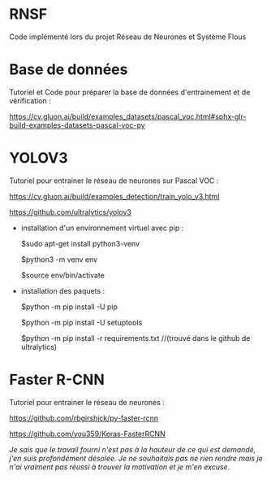 # RNSF
Code implémenté lors du projet Réseau de Neurones et Système Flous

# Base de données
Tutoriel et Code pour préparer la base de données d'entrainement et de vérification : 

https://cv.gluon.ai/build/examples_datasets/pascal_voc.html#sphx-glr-build-examples-datasets-pascal-voc-py 

# YOLOV3 
Tutoriel pour entrainer le réseau de neurones sur Pascal VOC : 

https://cv.gluon.ai/build/examples_detection/train_yolo_v3.html

https://github.com/ultralytics/yolov3

- installation d'un environnement virtuel avec pip : 

  $sudo apt-get install python3-venv
  
  $python3 -m venv env
  
  $source env/bin/activate
  
- installation des paquets : 

  $python -m pip install -U pip
  
  $python -m pip install -U setuptools
  
  $python -m pip install -r requirements.txt //(trouvé dans le github de ultralytics) 

# Faster R-CNN 
Tutoriel pour entrainer le réseau de neurones : 

https://github.com/rbgirshick/py-faster-rcnn

https://github.com/you359/Keras-FasterRCNN

*Je sais que le travail fourni n'est pas à la hauteur de ce qui est demandé, j'en suis profondément désolée. Je ne souhaitais pas ne rien rendre mais je n'ai vraiment pas réussi à trouver la motivation et je m'en excuse.*
